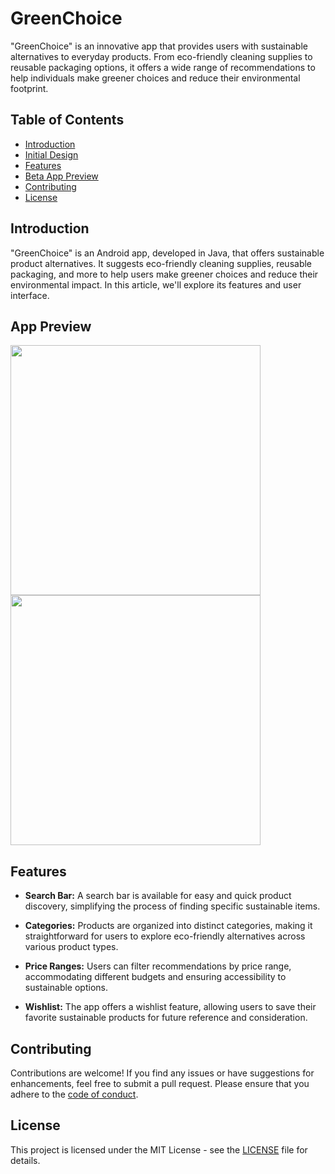 # GreenChoice
"GreenChoice" is an innovative app that provides users with sustainable alternatives to everyday products. From eco-friendly cleaning supplies to reusable packaging options, it offers a wide range of recommendations to help individuals make greener choices and reduce their environmental footprint.

## Table of Contents

- [Introduction](#introduction)
- [Initial Design](#initial-design)
- [Features](#features)
- [Beta App Preview](#beta-app-preview)
- [Contributing](#contributing)
- [License](#license)

## Introduction

"GreenChoice" is an Android app, developed in Java, that offers sustainable product alternatives. It suggests eco-friendly cleaning supplies, reusable packaging, and more to help users make greener choices and reduce their environmental impact. In this article, we'll explore its features and user interface.

## App Preview

<img src="https://github.com/Ne14k/GreenChoice/assets/95349960/e8e850b5-ae3a-47b3-89a4-3c2ccbd8660e" width="400">
<img src="https://github.com/Ne14k/GreenChoice/assets/95349960/d6d227ee-e85f-4f5a-9ab1-15a1160209af" width="400">

## Features

- **Search Bar:** A search bar is available for easy and quick product discovery, simplifying the process of finding specific sustainable items.

- **Categories:** Products are organized into distinct categories, making it straightforward for users to explore eco-friendly alternatives across various product types.

- **Price Ranges:** Users can filter recommendations by price range, accommodating different budgets and ensuring accessibility to sustainable options.

- **Wishlist:** The app offers a wishlist feature, allowing users to save their favorite sustainable products for future reference and consideration.

## Contributing

Contributions are welcome! If you find any issues or have suggestions for enhancements, feel free to submit a pull request. Please ensure that you adhere to the [code of conduct](CODE_OF_CONDUCT.md).

## License

This project is licensed under the MIT License - see the [LICENSE](LICENSE) file for details.

